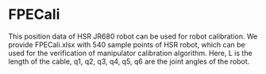 # FPECali
This position data of HSR JR680 robot can be used for robot calibration. We provide FPECali.xlsx with 540 sample points of HSR robot, which can be used for the verification of manipulator calibration algorithm. Here, L is the length of the cable, q1, q2, q3, q4, q5, q6 are the joint angles of the robot.
